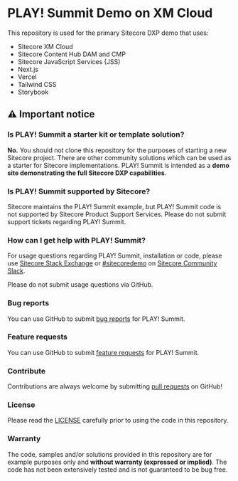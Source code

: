 # PLAY! Summit Demo on XM Cloud

This repository is used for the primary Sitecore DXP demo that uses:

- Sitecore XM Cloud
- Sitecore Content Hub DAM and CMP
- Sitecore JavaScript Services (JSS)
- Next.js
- Vercel
- Tailwind CSS
- Storybook

## ⚠ Important notice

### Is PLAY! Summit a starter kit or template solution?

**No.** You should not clone this repository for the purposes of starting a new Sitecore project. There are other community solutions which can be used as a starter for Sitecore implementations. PLAY! Summit is intended as a **demo site demonstrating the full Sitecore DXP capabilities**.

### Is PLAY! Summit supported by Sitecore?

Sitecore maintains the PLAY! Summit example, but PLAY! Summit code is not supported by Sitecore Product Support Services. Please do not submit support tickets regarding PLAY! Summit.

### How can I get help with PLAY! Summit?

For usage questions regarding PLAY! Summit, installation or code, please use [Sitecore Stack Exchange](https://sitecore.stackexchange.com/) or [#sitecoredemo](https://sitecorechat.slack.com/messages/CASEB5M38) on [Sitecore Community Slack](https://sitecore.chat/).

Please do not submit usage questions via GitHub.

### Bug reports

You can use GitHub to submit [bug reports](https://github.com/Sitecore/Sitecore.Demo.XmCloud.PlaySummit/issues/new) for PLAY! Summit.

### Feature requests

You can use GitHub to submit [feature requests](https://github.com/Sitecore/Sitecore.Demo.XmCloud.PlaySummit/issues/new) for PLAY! Summit.

### Contribute

Contributions are always welcome by submitting [pull requests](https://github.com/Sitecore/Sitecore.Demo.XmCloud.PlaySummit/pulls) on GitHub!

### License

Please read the [LICENSE](https://github.com/Sitecore/Sitecore.Demo.XmCloud.PlaySummit/blob/main/LICENSE) carefully prior to using the code in this repository.

### Warranty

The code, samples and/or solutions provided in this repository are for example purposes only and **without warranty (expressed or implied)**. The code has not been extensively tested and is not guaranteed to be bug free.
